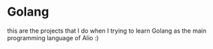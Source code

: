 # Golang
this are the projects that I do when I trying to learn Golang as the main programming language of Alio :) 
